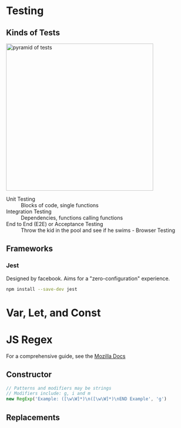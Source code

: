 # Testing

## Kinds of Tests

<!-- Image pyramid -->
<img src="https://javascriptwebscrapingguy.com/wp-content/uploads/2019/05/Pyramid-of-Tests.jpg" alt="pyramid of tests" width = "400" height = "400">

<!-- Testing Descriptions -->
<dl>
    <dt>Unit Testing</dt>
    <dd>Blocks of code, single functions</dd>
    <dt>Integration Testing</dt>
    <dd>Dependencies, functions calling functions</dd>
    <dt>End to End (E2E) or Acceptance Testing</dt>
    <dd>Throw the kid in the pool and see if he swims - Browser Testing</dd>
</dl>

## Frameworks

### Jest

Designed by facebook.  Aims for a "zero-configuration" experience.

```bash
npm install --save-dev jest
```


# Var, Let, and Const


# JS Regex

<!-- Tomorrow fix example too big and fix issue with code blocks embedded -->


For a comprehensive guide, see the [Mozilla Docs](https://developer.mozilla.org/en-US/docs/Web/JavaScript/Guide/Regular_Expressions)

## Constructor

```js
// Patterns and modifiers may be strings
// Modifiers include: g, i and m
new RegExp('Example: ([\w\W]*)\n([\w\W]*)\nEND Example', 'g')
```

## Replacements






